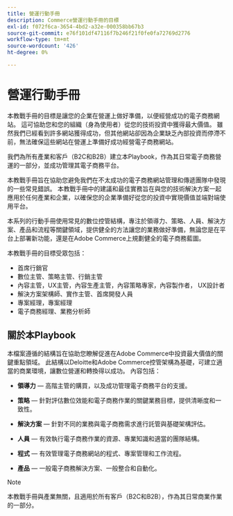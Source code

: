 ```yaml
---
title: 營運行動手冊
description: Commerce營運行動手冊的目標
exl-id: f072f6ca-3654-4bd2-a32e-000358bb67b3
source-git-commit: e76f101df47116f7b246f21f0fe0fa72769d2776
workflow-type: tm+mt
source-wordcount: '426'
ht-degree: 0%

---
```


# 營運行動手冊

本教戰手冊的目標是讓您的企業在營運上做好準備，以便經營成功的電子商務網站。 這可協助您和您的組織（身為使用者）從您的技術投資中獲得最大價值。 雖然我們已經看到許多網站獲得成功，但其他網站卻因為企業缺乏內部投資而停滯不前，無法確保這些網站在營運上準備好成功經營電子商務網站。

我們為所有產業和客戶（B2C和B2B）建立本Playbook，作為其日常電子商務營運的一部分，並成功管理其電子商務平台。

本教戰手冊旨在協助您避免我們在不太成功的電子商務網站管理和傳遞團隊中發現的一些常見錯誤。 本教戰手冊中的建議和最佳實務旨在與您的技術解決方案一起應用於任何產業和企業，以確保您的企業準備好從您的投資中實現價值並端對端使用平台。

本系列的行動手冊使用常見的數位控管結構，專注於領導力、策略、人員、解決方案、產品和流程等關鍵領域，提供健全的方法讓您的業務做好準備，無論您是在平台上部署新功能，還是在Adobe Commerce上規劃健全的電子商務藍圖。

本教戰手冊的目標受眾包括：

- 首席行銷官
- 數位主管、策略主管、行銷主管
- 內容主管，UX主管，內容生產主管，內容策略專家，內容製作者， UX設計者
- 解決方案架構師、實作主管、首席開發人員
- 專案經理，專案經理
- 電子商務經理、業務分析師

## 關於本Playbook

本檔案遵循的結構旨在協助您瞭解促進在Adobe Commerce中投資最大價值的關鍵重點領域。 此結構以Deloitte和Adobe Commerce控管架構為基礎，可建立適當的商業環境，讓數位營運和轉換得以成功。 內容包括：

- **領導力** — 高階主管的購買，以及成功管理電子商務平台的支援。

- **策略** — 針對評估數位效能和電子商務作業的關鍵業務目標，提供清晰度和一致性。

- **解決方案** — 針對不同的業務與電子商務需求進行託管與基礎架構評估。

- **人員** — 有效執行電子商務作業的資源、專業知識和適當的團隊結構。

- **程式** — 有效管理電子商務網站的程式、專案管理和工作流程。

- **產品** — 一般電子商務解決方案、一般整合和自動化。

>[!NOTE]
>
>本教戰手冊與產業無關，且適用於所有客戶（B2C和B2B），作為其日常商業作業的一部分。
